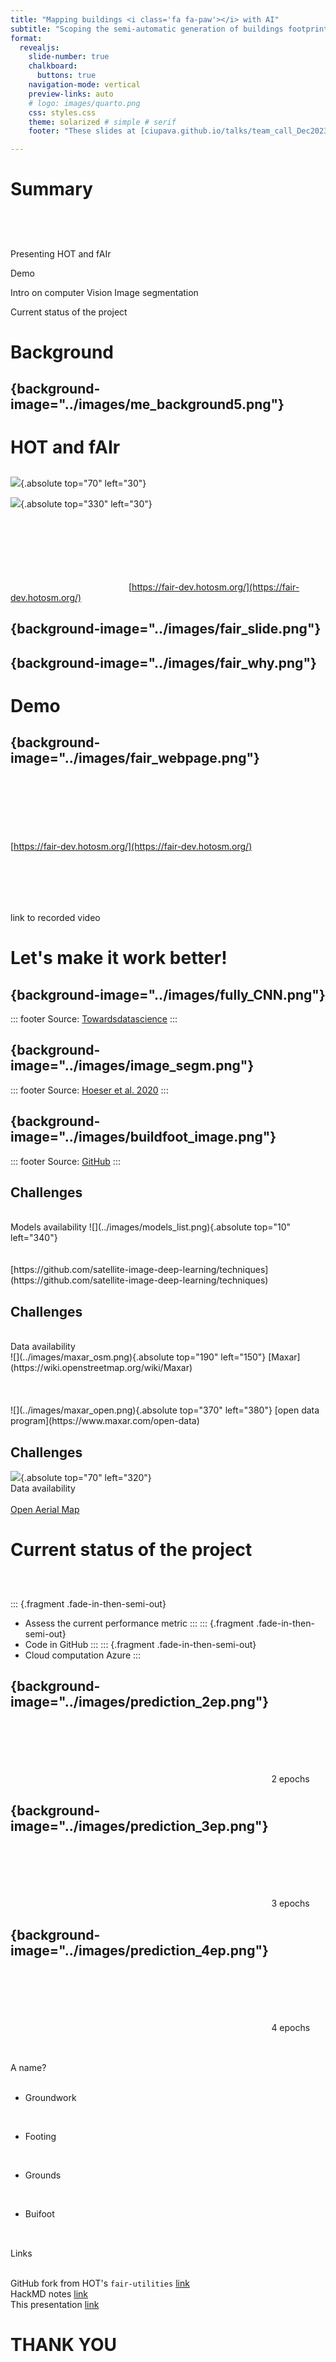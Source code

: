 ```yaml
---
title: "Mapping buildings <i class='fa fa-paw'></i> with AI"
subtitle: "Scoping the semi-automatic generation of buildings footprints \n for humanitarian mapping (and more)"
format:
  revealjs: 
    slide-number: true
    chalkboard: 
      buttons: true
    navigation-mode: vertical
    preview-links: auto
    # logo: images/quarto.png
    css: styles.css
    theme: solarized # simple # serif
    footer: "These slides at [ciupava.github.io/talks/team_call_Dec2023_fAIr/slides.html](ciupava.github.io/talks/team_call_Dec2023_fAIr/slides.html)"

---
```


# <i class='fa fa-align-left'></i> Summary

## <i class='fa fa-align-left'></i>
<br/>
<br/>


<i class='fa fa-fire'></i> Presenting HOT and fAIr 

<i class='fa fa-eye'></i> Demo

<i class='fa fa-laptop'></i> Intro on computer Vision  <i class='fa fa-arrow-right'></i> Image segmentation

<i class='fa fa-map-marker'></i> </i> Current status of the project

<!-- ## Summary

<br/>
<br/>

::: {.fragment .fade-in-then-semi-out}
<i class='fa fa-fire'></i> Presenting HOT and fAIr 
:::
::: {.fragment .fade-in-then-semi-out}
<i class='fa fa-eye'></i> Demo
:::
::: {.fragment .fade-in-then-semi-out}
<i class='fa fa-laptop'></i> Intro on computer Vision  <i class='fa fa-arrow-right'></i> Image segmentation
:::
::: {.fragment .fade-in-then-semi-out}
<i class='fa fa-rocket'></i> Current status of the project
::: -->

# <i class='fa fa-map'></i> Background
<!-- ## <i class='fa fa-map'></i> Background {background-image="../images/me_background4.png"} -->
## <i class='fa fa-map'></i> {background-image="../images/me_background5.png"}
<!-- ### Turing Research Fellowship
(since April 2023) -->

# <i class='fa fa-fire'></i> HOT and fAIr
## <i class='fa fa-fire'></i>

![](../images/HOTlogo.png){.absolute top="70" left="30"}

![](../images/OSMlogo.png){.absolute top="330" left="30"}
<!-- <br/><br/><br/><br/><br/><br/><br/><br/><br/><br/><br/> -->
<br/><br/><br/><br/><br/><br/>
&nbsp;&nbsp;&nbsp;&nbsp;&nbsp;&nbsp;&nbsp;
&nbsp;&nbsp;&nbsp;&nbsp;&nbsp;&nbsp;&nbsp;
&nbsp;&nbsp;&nbsp;&nbsp;&nbsp;&nbsp;&nbsp;
&nbsp;&nbsp;&nbsp;&nbsp;&nbsp;&nbsp;&nbsp;
&nbsp;&nbsp;&nbsp;&nbsp;&nbsp;&nbsp;&nbsp;
&nbsp;&nbsp;&nbsp;&nbsp;&nbsp;&nbsp;&nbsp;
[https://fair-dev.hotosm.org/](https://fair-dev.hotosm.org/)

## <i class='fa fa-fire'></i> {background-image="../images/fair_slide.png"}
<!-- ## Introduction to HOT and fAIr {background-image="../images/fair_slide.png"} -->

## <i class='fa fa-fire'></i> {background-image="../images/fair_why.png"}
<!-- ## Introduction to HOT and fAIr {background-image="../images/fair_why.png"} -->

# <i class='fa fa-eye'></i> Demo
## <i class='fa fa-eye'></i> {background-image="../images/fair_webpage.png"}
<br/><br/><br/><br/><br/><br/>
[https://fair-dev.hotosm.org/](https://fair-dev.hotosm.org/)

## <i class='fa fa-eye'></i>
<br/>
<br/><br/>
<br/>
link to recorded video


# <i class='fa fa-rocket'></i> Let's make it work better!
<!-- ## <i class='fa fa-rocket'></i> Let's make it work better! -->

## <i class='fa fa-rocket'></i> {background-image="../images/fully_CNN.png"}
<!-- ## Let's make it work better! -->

<!-- <i class='fa fa-laptop'></i> (short) Intro to Computer Vision -->
<i class='fa fa-laptop'></i> 
<!-- *cnn graph image* -->

::: footer
Source: [Towardsdatascience](https://towardsdatascience.com/semantic-segmentation-popular-architectures-dff0a75f39d0)
:::

## <i class='fa fa-rocket'></i> {background-image="../images/image_segm.png"}
<!-- ## Let's make it work better! -->
<!-- <i class='fa fa-laptop'></i> (short) Intro to Computer Vision -->
<i class='fa fa-laptop'></i>
<!-- Image segmentation -->

::: footer
Source: [Hoeser et al. 2020](https://www.mdpi.com/2072-4292/12/10/1667)
:::

## <i class='fa fa-rocket'></i> {background-image="../images/buildfoot_image.png"}
<!-- ## Let's make it work better! -->

<!-- <i class='fa fa-laptop'></i> (short) Intro to Computer Vision -->
<i class='fa fa-laptop'></i>
<!-- *... for buildings footprints image* -->


<!-- ## <i class='fa fa-rocket'></i>
## Let's make it work better! -->

::: footer
Source: [GitHub](https://github.com/bohaohuang/mrs/tree/master)
:::

## <i class='fa fa-puzzle-piece'></i> Challenges
<!-- ## <i class='fa fa-rocket'></i>  -->
<!-- ## Let's make it work better! {background-image="../images/models_list.png"} -->
<br/>
Models availability
![](../images/models_list.png){.absolute top="10" left="340"}
<br/><br/><br/>
[https://github.com/satellite-image-deep-learning/techniques](https://github.com/satellite-image-deep-learning/techniques)

## <i class='fa fa-puzzle-piece'></i> Challenges
<!-- ## <i class='fa fa-rocket'></i> -->
<br/>
Data availability
<br/>
![](../images/maxar_osm.png){.absolute top="190" left="150"}
[Maxar](https://wiki.openstreetmap.org/wiki/Maxar)
<br/><br/><br/><br/>
![](../images/maxar_open.png){.absolute top="370" left="380"}
[open data program](https://www.maxar.com/open-data)


## <i class='fa fa-puzzle-piece'></i> Challenges
<!-- ## <i class='fa fa-rocket'></i> -->
![](../images/oam2.png){.absolute top="70" left="320"}
<br/>
Data availability
<br/><br/>
[Open Aerial Map](https://openaerialmap.org/)


# <i class='fa fa-map-marker'></i> </i> Current status of the project
<!-- ## <i class='fa fa-map-marker'></i> </i> Current status of the project -->

## <i class='fa fa-map-marker'></i> </i>
<br/>

::: {.fragment .fade-in-then-semi-out}
- <i class='fa fa-thermometer-half'></i> Assess the current performance <i class='fa fa-arrow-right'></i> metric 
:::
::: {.fragment .fade-in-then-semi-out}
- <i class='fa fa-github'></i>  <i class='fa fa-code'></i>  <i class='fa fa-code-fork'></i>Code in GitHub
:::
::: {.fragment .fade-in-then-semi-out}
- <i class='fa fa-cloud'></i> Cloud computation  <i class='fa fa-arrow-right'></i> Azure
:::


## <i class='fa fa-map-marker'></i> </i> {background-image="../images/prediction_2ep.png"}

<br/>
<br/><br/>
<br/><br/>
&nbsp;&nbsp;&nbsp;&nbsp;&nbsp;&nbsp;&nbsp;
&nbsp;&nbsp;&nbsp;&nbsp;&nbsp;&nbsp;&nbsp;
&nbsp;&nbsp;&nbsp;&nbsp;&nbsp;&nbsp;&nbsp;
&nbsp;&nbsp;&nbsp;&nbsp;&nbsp;&nbsp;&nbsp;
&nbsp;&nbsp;&nbsp;&nbsp;&nbsp;&nbsp;&nbsp;
&nbsp;&nbsp;&nbsp;&nbsp;&nbsp;&nbsp;&nbsp;
&nbsp;&nbsp;&nbsp;&nbsp;&nbsp;&nbsp;&nbsp;
&nbsp;&nbsp;&nbsp;&nbsp;&nbsp;&nbsp;&nbsp;
&nbsp;&nbsp;&nbsp;&nbsp;&nbsp;&nbsp;&nbsp;
&nbsp;&nbsp;&nbsp;&nbsp;&nbsp;&nbsp;&nbsp;
&nbsp;&nbsp;&nbsp;&nbsp;&nbsp;&nbsp;&nbsp;
&nbsp;&nbsp;&nbsp;&nbsp;&nbsp;&nbsp;&nbsp;&nbsp;&nbsp;
&nbsp;&nbsp;&nbsp;&nbsp;&nbsp;&nbsp;&nbsp;<i class='fa fa-thermometer-half'></i>  2 epochs

## <i class='fa fa-map-marker'></i> </i> {background-image="../images/prediction_3ep.png"}
<br/>
<br/><br/>
<br/><br/>
&nbsp;&nbsp;&nbsp;&nbsp;&nbsp;&nbsp;&nbsp;
&nbsp;&nbsp;&nbsp;&nbsp;&nbsp;&nbsp;&nbsp;
&nbsp;&nbsp;&nbsp;&nbsp;&nbsp;&nbsp;&nbsp;
&nbsp;&nbsp;&nbsp;&nbsp;&nbsp;&nbsp;&nbsp;
&nbsp;&nbsp;&nbsp;&nbsp;&nbsp;&nbsp;&nbsp;
&nbsp;&nbsp;&nbsp;&nbsp;&nbsp;&nbsp;&nbsp;
&nbsp;&nbsp;&nbsp;&nbsp;&nbsp;&nbsp;&nbsp;
&nbsp;&nbsp;&nbsp;&nbsp;&nbsp;&nbsp;&nbsp;
&nbsp;&nbsp;&nbsp;&nbsp;&nbsp;&nbsp;&nbsp;
&nbsp;&nbsp;&nbsp;&nbsp;&nbsp;&nbsp;&nbsp;
&nbsp;&nbsp;&nbsp;&nbsp;&nbsp;&nbsp;&nbsp;
&nbsp;&nbsp;&nbsp;&nbsp;&nbsp;&nbsp;&nbsp;&nbsp;&nbsp;
&nbsp;&nbsp;&nbsp;&nbsp;&nbsp;&nbsp;&nbsp;<i class='fa fa-thermometer-half'></i> 3 epochs

## <i class='fa fa-map-marker'></i> </i> {background-image="../images/prediction_4ep.png"}
<br/>
<br/><br/>
<br/><br/>
&nbsp;&nbsp;&nbsp;&nbsp;&nbsp;&nbsp;&nbsp;
&nbsp;&nbsp;&nbsp;&nbsp;&nbsp;&nbsp;&nbsp;
&nbsp;&nbsp;&nbsp;&nbsp;&nbsp;&nbsp;&nbsp;
&nbsp;&nbsp;&nbsp;&nbsp;&nbsp;&nbsp;&nbsp;
&nbsp;&nbsp;&nbsp;&nbsp;&nbsp;&nbsp;&nbsp;
&nbsp;&nbsp;&nbsp;&nbsp;&nbsp;&nbsp;&nbsp;
&nbsp;&nbsp;&nbsp;&nbsp;&nbsp;&nbsp;&nbsp;
&nbsp;&nbsp;&nbsp;&nbsp;&nbsp;&nbsp;&nbsp;
&nbsp;&nbsp;&nbsp;&nbsp;&nbsp;&nbsp;&nbsp;
&nbsp;&nbsp;&nbsp;&nbsp;&nbsp;&nbsp;&nbsp;
&nbsp;&nbsp;&nbsp;&nbsp;&nbsp;&nbsp;&nbsp;
&nbsp;&nbsp;&nbsp;&nbsp;&nbsp;&nbsp;&nbsp;&nbsp;&nbsp;
&nbsp;&nbsp;&nbsp;&nbsp;&nbsp;&nbsp;&nbsp;<i class='fa fa-thermometer-half'></i> 4 epochs


## <i class='fa fa-map-marker'></i> </i> 
<!-- ## <i class='fa fa-id-card'></i> A name?  -->
<br/>
<i class='fa fa-id-card'></i> A name? 
<br/><br/>

 -  Groundwork
 <br/>

 -  Footing
 <br/>
 
 -  Grounds
 <br/>
 
 -  Buifoot

## <i class='fa fa-map-marker'></i> </i>
<!-- ## <i class='fa fa-at'></i> Links -->
<br/>
<i class='fa fa-at'></i> Links
<br/><br/>

GitHub fork from HOT's `fair-utilities` [link](https://github.com/ciupava/fAIr-utilities)
<br/>
HackMD notes [link](https://hackmd.io/@annazan/H1PkFnRz6)
<br/>
This presentation [link](https://ciupava.github.io/talks/team_call_Dec2023_fAIr/slides.html)


# THANK YOU
<!-- 
:::{.r-stack}
**THANK YOU**
::: -->